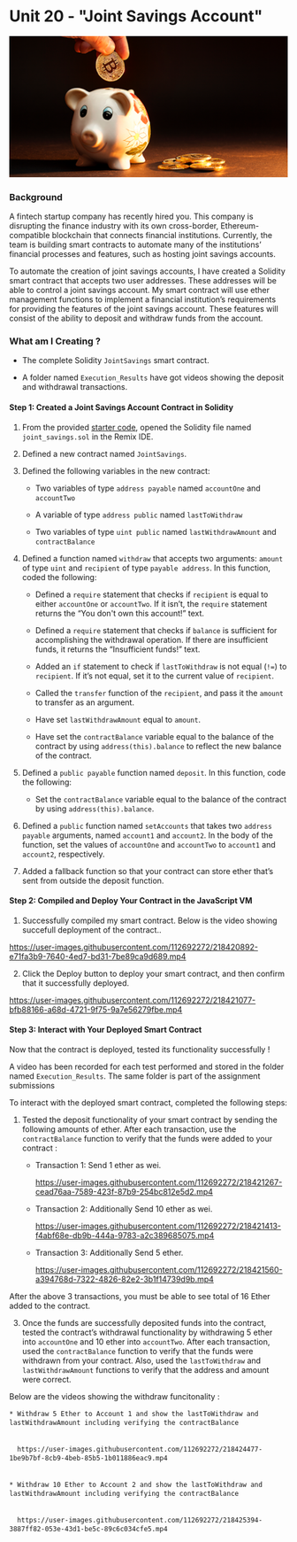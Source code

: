 # Unit 20 - "Joint Savings Account"

![alt=“”](Images/20-5-challenge-image.png)

### Background

A fintech startup company has recently hired you. This company is disrupting the finance industry with its own cross-border, Ethereum-compatible blockchain that connects financial institutions. Currently, the team is building smart contracts to automate many of the institutions’ financial processes and features, such as hosting joint savings accounts.

To automate the creation of joint savings accounts, I have created a Solidity smart contract that accepts two user addresses. These addresses will be able to control a joint savings account. My smart contract will use ether management functions to implement a financial institution’s requirements for providing the features of the joint savings account. These features will consist of the ability to deposit and withdraw funds from the account.

### What am I Creating ?

* The complete Solidity `JointSavings` smart contract.

* A folder named `Execution_Results` have got videos showing the deposit and withdrawal transactions.

#### Step 1: Created a Joint Savings Account Contract in Solidity

1. From the provided [starter code](Starter_Code), opened the Solidity file named `joint_savings.sol` in the Remix IDE.

2. Defined a new contract named `JointSavings`.

3. Defined the following variables in the new contract:

    * Two variables of type `address payable` named `accountOne` and `accountTwo`

    * A variable of type `address public` named `lastToWithdraw`

    * Two variables of type `uint public` named `lastWithdrawAmount` and `contractBalance`


4. Defined a function named `withdraw` that accepts two arguments: `amount` of type `uint` and `recipient` of type `payable address`. In this function, coded the following:

    * Defined a `require` statement that checks if `recipient` is equal to either `accountOne` or `accountTwo`. If it isn’t, the `require` statement returns the “You don't own this account!” text.

    * Defined a `require` statement that checks if `balance` is sufficient for accomplishing the withdrawal operation. If there are insufficient funds, it returns the “Insufficient funds!” text.

    * Added an `if` statement to check if `lastToWithdraw` is not equal (`!=`) to `recipient`. If it’s not equal, set it to the current value of `recipient`.

    * Called the `transfer` function of the `recipient`, and pass it the `amount` to transfer as an argument.

    * Have set `lastWithdrawAmount` equal to `amount`.

    * Have set the `contractBalance` variable equal to the balance of the contract by using `address(this).balance` to reflect the new balance of the contract.


5. Defined a `public payable` function named `deposit`. In this function, code the following:

    * Set the `contractBalance` variable equal to the balance of the contract by using `address(this).balance`.

6. Defined a `public` function named `setAccounts` that takes two `address payable` arguments, named `account1` and `account2`. In the body of the function, set the values of `accountOne` and `accountTwo` to `account1` and `account2`, respectively.

7. Added a fallback function so that your contract can store ether that’s sent from outside the deposit function.

#### Step 2: Compiled and Deploy Your Contract in the JavaScript VM

1. Successfully compiled my smart contract. Below is the video showing succefull deployment of the contract..

https://user-images.githubusercontent.com/112692272/218420892-e71fa3b9-7640-4ed7-bd31-7be89ca9d689.mp4


2. Click the Deploy button to deploy your smart contract, and then confirm that it successfully deployed.


https://user-images.githubusercontent.com/112692272/218421077-bfb88166-a68d-4721-9f75-9a7e56279fbe.mp4


#### Step 3: Interact with Your Deployed Smart Contract

Now that the contract is deployed, tested its functionality successfully ! 

A video has been recorded for each test performed and stored in the folder named `Execution_Results`. The same folder is part of the assignment submissions

To interact with the deployed smart contract, completed the following steps:

1. Tested the deposit functionality of your smart contract by sending the following amounts of ether. After each transaction, use the `contractBalance` function to verify that the funds were added to your contract :

    * Transaction 1: Send 1 ether as wei.   

      https://user-images.githubusercontent.com/112692272/218421267-cead76aa-7589-423f-87b9-254bc812e5d2.mp4

    * Transaction 2: Additionally Send 10 ether as wei.

      https://user-images.githubusercontent.com/112692272/218421413-f4abf68e-db9b-444a-9783-a2c389685075.mp4

    * Transaction 3: Additionally Send 5 ether.

      https://user-images.githubusercontent.com/112692272/218421560-a394768d-7322-4826-82e2-3b1f14739d9b.mp4


After the above 3 transactions, you must be able to see total of 16 Ether added to the contract.

3. Once the funds are successfully deposited funds into the contract, tested the contract’s withdrawal functionality by withdrawing 5 ether into `accountOne` and 10 ether into `accountTwo`. After each transaction, used the `contractBalance` function to verify that the funds were withdrawn from your contract. Also, used the `lastToWithdraw` and `lastWithdrawAmount` functions to verify that the address and amount were correct.

Below are the videos showing the withdraw funcitonality :

    * Withdraw 5 Ether to Account 1 and show the lastToWithdraw and lastWithdrawAmount including verifying the contractBalance
    

      https://user-images.githubusercontent.com/112692272/218424477-1be9b7bf-8cb9-4beb-85b5-1b011886eac9.mp4


    * Withdraw 10 Ether to Account 2 and show the lastToWithdraw and lastWithdrawAmount including verifying the contractBalance
    

      https://user-images.githubusercontent.com/112692272/218425394-3887ff82-053e-43d1-be5c-89c6c034cfe5.mp4


      

